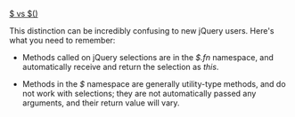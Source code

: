 ﻿[$ vs $()](http://learn.jquery.com/using-jquery-core/dollar-object-vs-function/)

This distinction can be incredibly confusing to new jQuery users. Here's what you need to remember:

* Methods called on jQuery selections are in the *$.fn* namespace, 
and automatically receive and return the selection as *this*.

* Methods in the *$* namespace are generally utility-type methods, and do not work with selections; 
they are not automatically passed any arguments, and their return value will vary.
